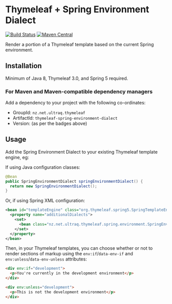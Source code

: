 
Thymeleaf + Spring Environment Dialect
======================================

[![Build Status](https://travis-ci.org/ultraq/thymeleaf-spring-environment-dialect.svg)](https://travis-ci.org/ultraq/thymeleaf-spring-environment-dialect)
[![Maven Central](https://img.shields.io/maven-central/v/nz.net.ultraq.thymeleaf/thymeleaf-spring-environment-dialect.svg?maxAge=3600)](http://search.maven.org/#search|ga|1|g%3A%22nz.net.ultraq.thymeleaf%22%20AND%20a%3A%22thymeleaf-spring-environment-dialect%22)

Render a portion of a Thymeleaf template based on the current Spring environment.


Installation
------------

Minimum of Java 8, Thymeleaf 3.0, and Spring 5 required.

### For Maven and Maven-compatible dependency managers

Add a dependency to your project with the following co-ordinates:

 - GroupId: `nz.net.ultraq.thymeleaf`
 - ArtifactId: `thymeleaf-spring-environment-dialect`
 - Version: (as per the badges above)


Usage
-----

Add the Spring Environment Dialect to your existing Thymeleaf template engine,
eg:

If using Java configuration classes:

```java
@Bean
public SpringEnvironmentDialect springEnvironmentDialect() {
  return new SpringEnvironmentDialect();
}
```

Or, if using Spring XML configuration:

```xml
<bean id="templateEngine" class="org.thymeleaf.spring5.SpringTemplateEngine">
  <property name="additionalDialects">
    <set>
      <bean class="nz.net.ultraq.thymeleaf.spring.environment.SpringEnvironmentDialect"/>
    </set>
  </property>
</bean>
```

Then, in your Thymeleaf templates, you can choose whether or not to render
sections of markup using the `env:if`/`data-env-if` and `env:unless`/`data-env-unless`
attributes:

```html
<div env:if="development">
  <p>You're currently in the development environment</p>
</div>

<div env:unless="development">
  <p>This is not the development environment</p>
</div>
```
